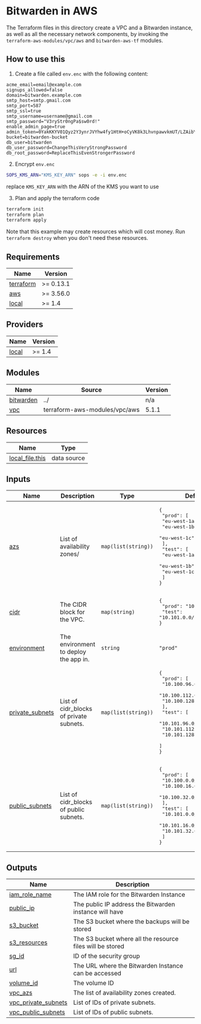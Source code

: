 <!-- vim: set ft=markdown: -->

# Bitwarden in AWS

The Terraform files in this directory create a VPC and a Bitwarden instance, as
well as all the necessary network components, by invoking the
`terraform-aws-modules/vpc/aws` and `bitwarden-aws-tf` modules.

## How to use this

1. Create a file called `env.enc` with the following content:

```
acme_email=email@example.com
signups_allowed=false
domain=bitwarden.example.com
smtp_host=smtp.gmail.com
smtp_port=587
smtp_ssl=true
smtp_username=username@gmail.com
smtp_password="V3ryStr0ngPa$sw0rd!"
enable_admin_page=true
admin_token=0YakKKYV01Qyz2Y3ynrJVYhw4fy1HtH+oCyVK8k3LhvnpawvkmUT/LZAibYJp3Eq
bucket=bitwarden-bucket
db_user=bitwarden
db_user_password=ChangeThisVeryStrongPassword
db_root_password=ReplaceThisEvenStrongerPassword
```

2. Encrypt `env.enc`

```bash
SOPS_KMS_ARN="KMS_KEY_ARN" sops -e -i env.enc
```

replace `KMS_KEY_ARN` with the ARN of the KMS you want to use

3. Plan and apply the terraform code

```bash
terraform init
terraform plan
terraform apply
```

Note that this example may create resources which will cost money. Run
`terraform destroy` when you don't need these resources.

<!-- BEGINNING OF PRE-COMMIT-TERRAFORM DOCS HOOK -->
## Requirements

| Name | Version |
|------|---------|
| <a name="requirement_terraform"></a> [terraform](#requirement\_terraform) | >= 0.13.1 |
| <a name="requirement_aws"></a> [aws](#requirement\_aws) | >= 3.56.0 |
| <a name="requirement_local"></a> [local](#requirement\_local) | >= 1.4 |

## Providers

| Name | Version |
|------|---------|
| <a name="provider_local"></a> [local](#provider\_local) | >= 1.4 |

## Modules

| Name | Source | Version |
|------|--------|---------|
| <a name="module_bitwarden"></a> [bitwarden](#module\_bitwarden) | ../ | n/a |
| <a name="module_vpc"></a> [vpc](#module\_vpc) | terraform-aws-modules/vpc/aws | 5.1.1 |

## Resources

| Name | Type |
|------|------|
| [local_file.this](https://registry.terraform.io/providers/hashicorp/local/latest/docs/data-sources/file) | data source |

## Inputs

| Name | Description | Type | Default | Required |
|------|-------------|------|---------|:--------:|
| <a name="input_azs"></a> [azs](#input\_azs) | List of availability zones/ | `map(list(string))` | <pre>{<br>  "prod": [<br>    "eu-west-1a",<br>    "eu-west-1b",<br>    "eu-west-1c"<br>  ],<br>  "test": [<br>    "eu-west-1a",<br>    "eu-west-1b",<br>    "eu-west-1c"<br>  ]<br>}</pre> | no |
| <a name="input_cidr"></a> [cidr](#input\_cidr) | The CIDR block for the VPC. | `map(string)` | <pre>{<br>  "prod": "10.100.0.0/16",<br>  "test": "10.101.0.0/16"<br>}</pre> | no |
| <a name="input_environment"></a> [environment](#input\_environment) | The environment to deploy the app in. | `string` | `"prod"` | no |
| <a name="input_private_subnets"></a> [private\_subnets](#input\_private\_subnets) | List of cidr\_blocks of private subnets. | `map(list(string))` | <pre>{<br>  "prod": [<br>    "10.100.96.0/20",<br>    "10.100.112.0/20",<br>    "10.100.128.0/20"<br>  ],<br>  "test": [<br>    "10.101.96.0/20",<br>    "10.101.112.0/20",<br>    "10.101.128.0/20"<br>  ]<br>}</pre> | no |
| <a name="input_public_subnets"></a> [public\_subnets](#input\_public\_subnets) | List of cidr\_blocks of public subnets. | `map(list(string))` | <pre>{<br>  "prod": [<br>    "10.100.0.0/20",<br>    "10.100.16.0/20",<br>    "10.100.32.0/20"<br>  ],<br>  "test": [<br>    "10.101.0.0/20",<br>    "10.101.16.0/20",<br>    "10.101.32.0/20"<br>  ]<br>}</pre> | no |

## Outputs

| Name | Description |
|------|-------------|
| <a name="output_iam_role_name"></a> [iam\_role\_name](#output\_iam\_role\_name) | The IAM role for the Bitwarden Instance |
| <a name="output_public_ip"></a> [public\_ip](#output\_public\_ip) | The public IP address the Bitwarden instance will have |
| <a name="output_s3_bucket"></a> [s3\_bucket](#output\_s3\_bucket) | The S3 bucket where the backups will be stored |
| <a name="output_s3_resources"></a> [s3\_resources](#output\_s3\_resources) | The S3 bucket where all the resource files will be stored |
| <a name="output_sg_id"></a> [sg\_id](#output\_sg\_id) | ID of the security group |
| <a name="output_url"></a> [url](#output\_url) | The URL where the Bitwarden Instance can be accessed |
| <a name="output_volume_id"></a> [volume\_id](#output\_volume\_id) | The volume ID |
| <a name="output_vpc_azs"></a> [vpc\_azs](#output\_vpc\_azs) | The list of availability zones created. |
| <a name="output_vpc_private_subnets"></a> [vpc\_private\_subnets](#output\_vpc\_private\_subnets) | List of IDs of private subnets. |
| <a name="output_vpc_public_subnets"></a> [vpc\_public\_subnets](#output\_vpc\_public\_subnets) | List of IDs of public subnets. |
<!-- END OF PRE-COMMIT-TERRAFORM DOCS HOOK -->
